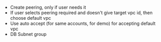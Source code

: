 - Create peering, only if user needs it
- If user selects peering required and doesn't give target vpc id, then choose default vpc
- Use auto accept (for same accounts, for demo) for accepting default vpc
- DB Subnet group
